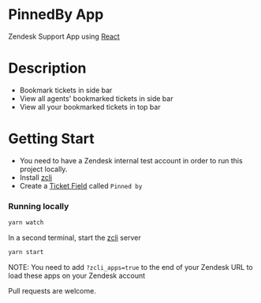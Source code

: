 # PinnedBy App
Zendesk Support App using [React](https://reactjs.org/)  

# Description
- Bookmark tickets in side bar
- View all agents' bookmarked tickets in side bar 
- View all your bookmarked tickets in top bar

# Getting Start
- You need to have a Zendesk internal test account in order to run this project locally.
- Install [zcli](https://github.com/zendesk/zcli) 
- Create a [Ticket Field](https://support.zendesk.com/hc/en-us/articles/203661496-Adding-custom-fields-to-your-tickets-and-support-request-form) called `Pinned by` 

### Running locally

```bash
yarn watch
```
In a second terminal, start the [zcli](https://github.com/zendesk/zcli) server
```bash
yarn start
```

NOTE: You need to add `?zcli_apps=true` to the end of your Zendesk URL to load these apps on your Zendesk account


Pull requests are welcome.

